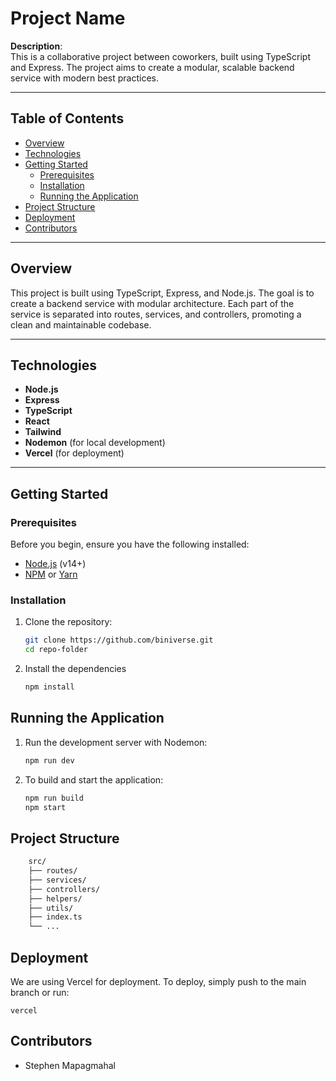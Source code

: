 # Project Name

**Description**:  
This is a collaborative project between coworkers, built using TypeScript and Express. The project aims to create a modular, scalable backend service with modern best practices.

---

## Table of Contents

- [Overview](#overview)
- [Technologies](#technologies)
- [Getting Started](#getting-started)
  - [Prerequisites](#prerequisites)
  - [Installation](#installation)
  - [Running the Application](#running-the-application)
- [Project Structure](#project-structure)
- [Deployment](#deployment)
- [Contributors](#contributors)

---

## Overview

This project is built using TypeScript, Express, and Node.js. The goal is to create a backend service with modular architecture. Each part of the service is separated into routes, services, and controllers, promoting a clean and maintainable codebase.

---

## Technologies

- **Node.js**
- **Express**
- **TypeScript**
- **React**
- **Tailwind**
- **Nodemon** (for local development)
- **Vercel** (for deployment)

---

## Getting Started

### Prerequisites

Before you begin, ensure you have the following installed:

- [Node.js](https://nodejs.org/) (v14+)
- [NPM](https://www.npmjs.com/) or [Yarn](https://yarnpkg.com/)

### Installation

1. Clone the repository:
   ```bash
   git clone https://github.com/biniverse.git
   cd repo-folder
   ```
2. Install the dependencies
   ```bash
   npm install
   ```

## Running the Application

1. Run the development server with Nodemon:
   ```bash
   npm run dev
   ```
2. To build and start the application:
   ```bash
   npm run build
   npm start
   ```

## Project Structure

```bash
    src/
    ├── routes/
    ├── services/
    ├── controllers/
    ├── helpers/
    ├── utils/
    ├── index.ts
    └── ...
```

## Deployment

We are using Vercel for deployment. To deploy, simply push to the main branch or run:

```base
vercel
```

## Contributors

- Stephen Mapagmahal
